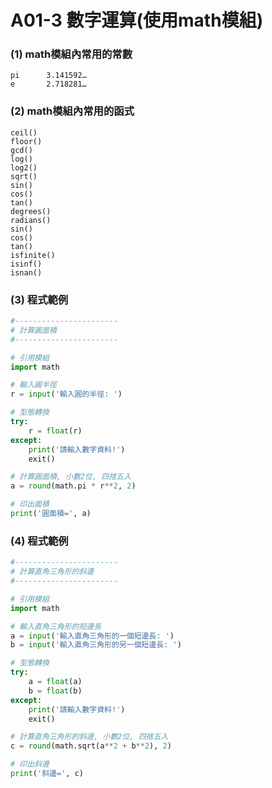 # A01-3 數字運算(使用math模組)


### (1) math模組內常用的常數
```
pi      3.141592…
e       2.718281…
```

### (2) math模組內常用的函式
```
ceil()      
floor()
gcd()
log()
log2()
sqrt()
sin()
cos()
tan()
degrees()
radians()
sin()
cos()
tan()
isfinite()
isinf()
isnan()
```

### (3) 程式範例
``` python
#-----------------------
# 計算圓面積
#-----------------------

# 引用模組
import math

# 輸入圓半徑
r = input('輸入圓的半徑: ')

# 型態轉換
try:
    r = float(r)
except:
    print('請輸入數字資料!')
    exit()

# 計算圓面積, 小數2位, 四捨五入
a = round(math.pi * r**2, 2)

# 印出面積
print('圓面積=', a)
```

### (4) 程式範例
``` python
#-----------------------
# 計算直角三角形的斜邊
#-----------------------

# 引用模組
import math

# 輸入直角三角形的短邊長
a = input('輸入直角三角形的一個短邊長: ')
b = input('輸入直角三角形的另一個短邊長: ')

# 型態轉換
try:
    a = float(a)
    b = float(b)
except:
    print('請輸入數字資料!')
    exit()

# 計算直角三角形的斜邊, 小數2位, 四捨五入
c = round(math.sqrt(a**2 + b**2), 2)

# 印出斜邊
print('斜邊=', c)
```
